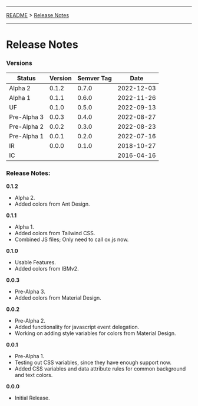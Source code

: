 ___

[README](./../README.md) > [Release Notes](./../doc/release-notes.md)
___

# Release Notes

### Versions

Status | Version | Semver Tag | Date
------ | --------| ---------- | ----
Alpha 2     | 0.1.2 | 0.7.0 | 2022-12-03
Alpha 1     | 0.1.1 | 0.6.0 | 2022-11-26
UF          | 0.1.0 | 0.5.0 | 2022-09-13
Pre-Alpha 3 | 0.0.3 | 0.4.0 | 2022-08-27
Pre-Alpha 2 | 0.0.2 | 0.3.0 | 2022-08-23
Pre-Alpha 1 | 0.0.1 | 0.2.0 | 2022-07-16
IR          | 0.0.0 | 0.1.0 | 2018-10-27
IC          |       |       | 2016-04-16

### Release Notes:

**0.1.2**
- Alpha 2.
- Added colors from Ant Design.

**0.1.1**
- Alpha 1.
- Added colors from Tailwind CSS.
- Combined JS files; Only need to call ox.js now.

**0.1.0**
- Usable Features.
- Added colors from IBMv2.

**0.0.3**
- Pre-Alpha 3.
- Added colors from Material Design.

**0.0.2**
- Pre-Alpha 2.
- Added functionality for javascript event delegation.
- Working on adding style variables for colors from Material Design.

**0.0.1**
- Pre-Alpha 1.
- Testing out CSS variables, since they have enough support now.
- Added CSS variables and data attribute rules for common background and text colors.

**0.0.0**
- Initial Release.